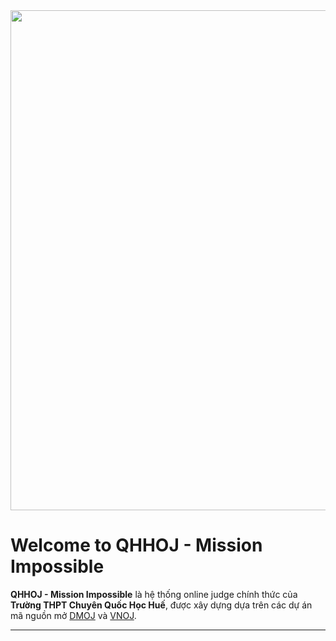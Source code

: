 <img src="https://github.com/qhhoj/online-judge/blob/master/logo.png?raw=true" width=800>

# Welcome to QHHOJ - Mission Impossible

**QHHOJ - Mission Impossible** là hệ thống online judge chính thức của **Trường THPT Chuyên Quốc Học Huế**, được xây dựng dựa trên các dự án mã nguồn mở [DMOJ](https://github.com/DMOJ/online-judge) và [VNOJ](https://github.com/VNOI-Admin/OJ). 

---
